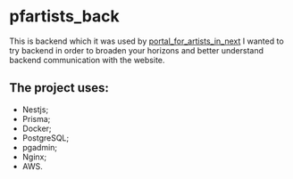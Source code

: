 # pfartists_back
 
This is backend which it was used by <a href="https://github.com/jukialen/portal_for_artists_in_next">portal_for_artists_in_next</a>
I wanted to try backend in order to broaden your horizons and better understand backend communication with the website.

## The project uses:
- Nestjs;
- Prisma;
- Docker;
- PostgreSQL;
- pgadmin;
- Nginx;
- AWS.
